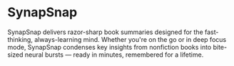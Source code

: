 # SynapSnap
SynapSnap delivers razor-sharp book summaries designed for the fast-thinking, always-learning mind. Whether you're on the go or in deep focus mode, SynapSnap condenses key insights from nonfiction books into bite-sized neural bursts — ready in minutes, remembered for a lifetime.
